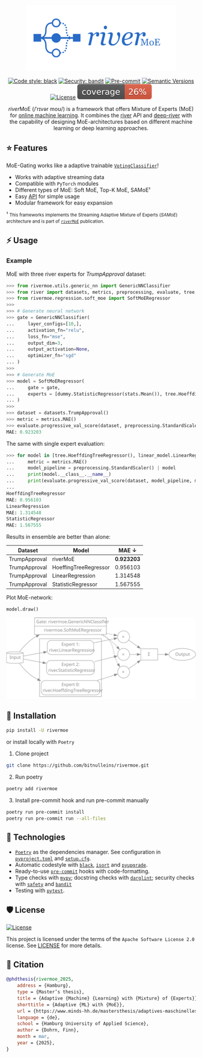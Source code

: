 <div align="center">

<img src="./assets/images/rivermoe.svg" width="400">

<!--
[![Build status](https://github.com/bitnulleins/rivermoe/workflows/build/badge.svg?branch=main&event=push)](https://github.com/bitnulleins/rivermoe/actions?query=workflow%3Abuild) [Dependencies Status](https://github.com/bitnulleins/rivermoe/pulls?utf8=%E2%9C%93&q=is%3Apr%20author%3Aapp%2Fdependabot)
-->

[![Code style: black](https://img.shields.io/badge/code%20style-black-000000.svg)](https://github.com/psf/black)
[![Security: bandit](https://img.shields.io/badge/security-bandit-green.svg)](https://github.com/PyCQA/bandit)
[![Pre-commit](https://img.shields.io/badge/pre--commit-enabled-brightgreen?logo=pre-commit&logoColor=white)](https://github.com/bitnulleins/rivermoe/blob/main/.pre-commit-config.yaml)
[![Semantic Versions](https://img.shields.io/badge/%20%20%F0%9F%93%A6%F0%9F%9A%80-semantic--versions-e10079.svg)](https://github.com/bitnulleins/rivermoe/releases)
[![License](https://img.shields.io/github/license/bitnulleins/rivermoe)](https://github.com/bitnulleins/rivermoe/blob/main/LICENSE)
![Coverage Report](assets/images/coverage.svg)

*river*MoE (/ˈrɪvər moʊ/) is a framework that offers Mixture of Experts (MoE) for [online machine learning](https://www.wikiwand.com/en/articles/Online_machine_learning). It combines the [river](https://github.com/online-ml/river) API and [deep-river](https://github.com/online-ml/deepriver) with the capability of designing MoE-architectures based on different machine learning or deep learning approaches.
</div>

## ⭐️ Features

MoE-Gating works like a adaptive trainable [`VotingClassifier`](https://scikit-learn.org/stable/modules/generated/sklearn.ensemble.VotingClassifier.html)!

* Works with adaptive streaming data
* Compatible with `PyTorch` modules
* Different types of MoE: Soft MoE, Top-K MoE, SAMoE¹
* Easy [API](#️-usage) for simple usage
* Modular framework for easy expansion

¹ <small>This frameworks implements the Streaming Adaptive Mixture of Experts (*SAMoE*) architecture and is part of [`riverMoE`](#-citation) publication.</small>

## ⚡️ Usage

### Example

MoE with three river experts for *TrumpApproval* dataset:

```python
>>> from rivermoe.utils.generic_nn import GenericNNClassifier
>>> from river import datasets, metrics, preprocessing, evaluate, tree, linear_model, dummy, stats
>>> from rivermoe.regression.soft_moe import SoftMoERegressor
>>> 
>>> # Generate neural network
>>> gate = GenericNNClassifier(
...     layer_configs=[10,],
...     activation_fn="relu",
...     loss_fn="mse",
...     output_dim=3,
...     output_activation=None,
...     optimizer_fn="sgd"
... )
>>> 
>>> # Generate MoE
>>> model = SoftMoERegressor(
...     gate = gate,
...     experts = [dummy.StatisticRegressor(stats.Mean()), tree.HoeffdingTreeRegressor(), linear_model.LinearRegression()]
... )
>>> 
>>> dataset = datasets.TrumpApproval()
>>> metric = metrics.MAE()
>>> evaluate.progressive_val_score(dataset, preprocessing.StandardScaler() | model, metric)
MAE: 0.923203
```

The same with single expert evaluation:

```python
>>> for model in [tree.HoeffdingTreeRegressor(), linear_model.LinearRegression(), dummy.StatisticRegressor(stats.Mean())]:
...     metric = metrics.MAE()
...     model_pipeline = preprocessing.StandardScaler() | model
...     print(model.__class__.__name__)
...     print(evaluate.progressive_val_score(dataset, model_pipeline, metric))
... 
HoeffdingTreeRegressor
MAE: 0.956103
LinearRegression
MAE: 1.314548
StatisticRegressor
MAE: 1.567555
```

Results in ensemble are better than alone:

Dataset | Model | MAE ↓ |
|---|---|---|
TrumpApproval | riverMoE | **0.923203** |
TrumpApproval | HoeffingTreeRegressor | 0.956103 |
TrumpApproval | LinearRegression | 1.314548 |
TrumpApproval | StatisticRegressor | 1.567555 |

Plot MoE-network:

```python
model.draw()
```

<img src="./assets/images/moe_nn.svg">

## 🚀 Installation

```bash
pip install -U rivermoe
```

or install locally with `Poetry`

1. Clone project

```bash
git clone https://github.com/bitnulleins/rivermoe.git
```

2. Run poetry

```bash
poetry add rivermoe
```

3. Install pre-commit hook and run pre-commit manually
```bash
poetry run pre-commit install   
poetry run pre-commit run --all-files
```

## 🔧 Technologies

- [`Poetry`](https://python-poetry.org/) as the dependencies manager. See configuration in [`pyproject.toml`](https://github.com/bitnulleins/rivermoe/blob/master/pyproject.toml) and [`setup.cfg`](https://github.com/bitnulleins/rivermoe/blob/master/setup.cfg).
- Automatic codestyle with [`black`](https://github.com/psf/black), [`isort`](https://github.com/timothycrosley/isort) and [`pyupgrade`](https://github.com/asottile/pyupgrade).
- Ready-to-use [`pre-commit`](https://pre-commit.com/) hooks with code-formatting.
- Type checks with [`mypy`](https://mypy.readthedocs.io); docstring checks with [`darglint`](https://github.com/terrencepreilly/darglint); security checks with [`safety`](https://github.com/pyupio/safety) and [`bandit`](https://github.com/PyCQA/bandit)
- Testing with [`pytest`](https://docs.pytest.org/en/latest/).

## 🛡 License

[![License](https://img.shields.io/github/license/bitnulleins/rivermoe)](https://github.com/bitnulleins/rivermoe/blob/master/LICENSE)

This project is licensed under the terms of the `Apache Software License 2.0` license. See [LICENSE](https://github.com/bitnulleins/rivermoe/blob/master/LICENSE) for more details.

## 📃 Citation

```bibtex
@phdthesis{rivermoe_2025,
	address = {Hamburg},
	type = {Master’s thesis},
	title = {Adaptive {Machine} {Learning} with {Mixture} of {Experts}},
	shorttitle = {Adaptive {ML} with {MoE}},
	url = {https://www.minds-hh.de/mastersthesis/adaptives-maschinelles-lernen-mit-mixture-of-experts/},
	language = {de},
	school = {Hamburg University of Applied Science},
	author = {Dohrn, Finn},
	month = mar,
	year = {2025},
}
```
